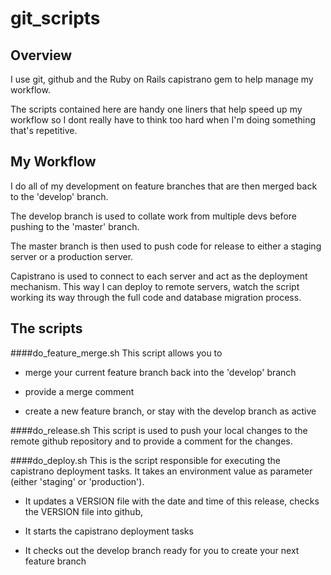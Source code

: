 # git_scripts


## Overview

I use git, github and the Ruby on Rails capistrano  gem to help manage my workflow.

The scripts contained here are handy one liners that help speed up my workflow so I dont really have to think too hard when I'm doing something that's repetitive.

## My Workflow

I do all of my development on feature branches that are then merged back to the 'develop' branch. 

The develop branch is used to collate work from multiple devs before pushing to the 'master' branch.

The master branch is then used to push code for release to either a staging server or a production server.

Capistrano is used to connect to each server and act as the deployment mechanism. This way I can deploy to remote servers, watch the script working its way through the full code and database migration process.

## The scripts

####do_feature_merge.sh
This script allows you to

- merge your current feature branch back into the 'develop' branch

- provide a merge comment

- create a new feature branch, or stay with the develop branch as active

####do_release.sh
This script is used to push your local changes to the remote github repository and to provide a comment for the changes.

####do_deploy.sh
This is the script responsible for executing the capistrano deployment tasks. It takes an environment value as parameter (either 'staging' or 'production').

- It updates a VERSION file with the date and time of this release, checks the VERSION file into github,

- It starts the capistrano deployment tasks

- It checks out the develop branch ready for you to create your next feature branch   
